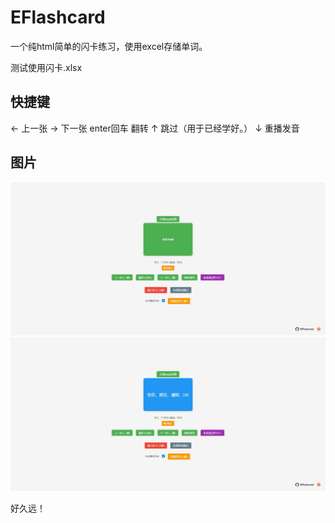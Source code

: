 # EFlashcard

一个纯html简单的闪卡练习，使用excel存储单词。

测试使用闪卡.xlsx

## 快捷键

← 上一张
→ 下一张
enter回车 翻转
↑ 跳过（用于已经学好。）
↓ 重播发音

## 图片

![](./image/1.jpg)
![](./image/2.jpg)

好久远！